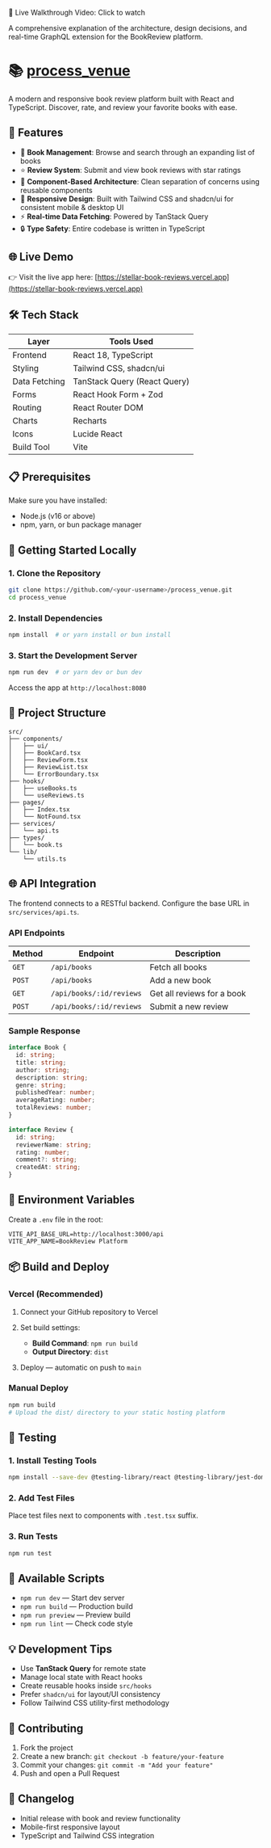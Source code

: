 🎥 Live Walkthrough Video: Click to watch

A comprehensive explanation of the architecture, design decisions, and real-time GraphQL extension for the BookReview platform.

# 📚 [process\_venue](https://stellar-book-reviews.vercel.app/)

A modern and responsive book review platform built with React and TypeScript. Discover, rate, and review your favorite books with ease.

## 🚀 Features

* 📖 **Book Management**: Browse and search through an expanding list of books
* ⭐ **Review System**: Submit and view book reviews with star ratings
* 🧩 **Component-Based Architecture**: Clean separation of concerns using reusable components
* 📱 **Responsive Design**: Built with Tailwind CSS and shadcn/ui for consistent mobile & desktop UI
* ⚡ **Real-time Data Fetching**: Powered by TanStack Query
* 🔒 **Type Safety**: Entire codebase is written in TypeScript

## 🌐 Live Demo

👉 Visit the live app here: [https://stellar-book-reviews.vercel.app](https://stellar-book-reviews.vercel.app)

## 🛠️ Tech Stack

| Layer         | Tools Used                   |
| ------------- | ---------------------------- |
| Frontend      | React 18, TypeScript         |
| Styling       | Tailwind CSS, shadcn/ui      |
| Data Fetching | TanStack Query (React Query) |
| Forms         | React Hook Form + Zod        |
| Routing       | React Router DOM             |
| Charts        | Recharts                     |
| Icons         | Lucide React                 |
| Build Tool    | Vite                         |

## 📋 Prerequisites

Make sure you have installed:

* Node.js (v16 or above)
* npm, yarn, or bun package manager

## 🚀 Getting Started Locally

### 1. Clone the Repository

```bash
git clone https://github.com/<your-username>/process_venue.git
cd process_venue
```

### 2. Install Dependencies

```bash
npm install  # or yarn install or bun install
```

### 3. Start the Development Server

```bash
npm run dev  # or yarn dev or bun dev
```

Access the app at `http://localhost:8080`

## 🌲 Project Structure

```
src/
├── components/          
│   ├── ui/             
│   ├── BookCard.tsx    
│   ├── ReviewForm.tsx  
│   ├── ReviewList.tsx  
│   └── ErrorBoundary.tsx 
├── hooks/              
│   ├── useBooks.ts     
│   └── useReviews.ts   
├── pages/              
│   ├── Index.tsx       
│   └── NotFound.tsx    
├── services/           
│   └── api.ts          
├── types/              
│   └── book.ts         
└── lib/                
    └── utils.ts        
```

## 🌐 API Integration

The frontend connects to a RESTful backend. Configure the base URL in `src/services/api.ts`.

### API Endpoints

| Method | Endpoint                 | Description                |
| ------ | ------------------------ | -------------------------- |
| `GET`  | `/api/books`             | Fetch all books            |
| `POST` | `/api/books`             | Add a new book             |
| `GET`  | `/api/books/:id/reviews` | Get all reviews for a book |
| `POST` | `/api/books/:id/reviews` | Submit a new review        |

### Sample Response

```ts
interface Book {
  id: string;
  title: string;
  author: string;
  description: string;
  genre: string;
  publishedYear: number;
  averageRating: number;
  totalReviews: number;
}

interface Review {
  id: string;
  reviewerName: string;
  rating: number;
  comment?: string;
  createdAt: string;
}
```

## 🔧 Environment Variables

Create a `.env` file in the root:

```env
VITE_API_BASE_URL=http://localhost:3000/api
VITE_APP_NAME=BookReview Platform
```

## 📦 Build and Deploy

### Vercel (Recommended)

1. Connect your GitHub repository to Vercel
2. Set build settings:

   * **Build Command**: `npm run build`
   * **Output Directory**: `dist`
3. Deploy — automatic on push to `main`

### Manual Deploy

```bash
npm run build
# Upload the dist/ directory to your static hosting platform
```

## 🧪 Testing

### 1. Install Testing Tools

```bash
npm install --save-dev @testing-library/react @testing-library/jest-dom vitest jsdom
```

### 2. Add Test Files

Place test files next to components with `.test.tsx` suffix.

### 3. Run Tests

```bash
npm run test
```

## 📌 Available Scripts

* `npm run dev` — Start dev server
* `npm run build` — Production build
* `npm run preview` — Preview build
* `npm run lint` — Check code style

## 💡 Development Tips

* Use **TanStack Query** for remote state
* Manage local state with React hooks
* Create reusable hooks inside `src/hooks`
* Prefer `shadcn/ui` for layout/UI consistency
* Follow Tailwind CSS utility-first methodology

## 🤝 Contributing

1. Fork the project
2. Create a new branch: `git checkout -b feature/your-feature`
3. Commit your changes: `git commit -m "Add your feature"`
4. Push and open a Pull Request





## 🔄 Changelog



* Initial release with book and review functionality
* Mobile-first responsive layout
* TypeScript and Tailwind CSS integration


